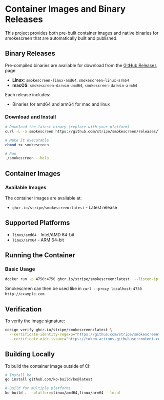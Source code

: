 # Container Images and Binary Releases

This project provides both pre-built container images and native binaries for smokescreen that are automatically built and published.

## Binary Releases

Pre-compiled binaries are available for download from the [GitHub Releases](https://github.com/stripe/smokescreen/releases) page:

- **Linux**: `smokescreen-linux-amd64`, `smokescreen-linux-arm64`
- **macOS**: `smokescreen-darwin-amd64`, `smokescreen-darwin-arm64`

Each release includes:
- Binaries for amd64 and arm64 for mac and linux

### Download and Install

```bash
# Download the latest binary (replace with your platform)
curl -L -o smokescreen https://github.com/stripe/smokescreen/releases/latest/download/smokescreen-linux-amd64

# Make it executable
chmod +x smokescreen

# Run
./smokescreen --help
  ```

## Container Images

### Available Images

The container images are available at:
- `ghcr.io/stripe/smokescreen:latest` - Latest release

## Supported Platforms

- `linux/amd64` - Intel/AMD 64-bit
- `linux/arm64` - ARM 64-bit

## Running the Container

### Basic Usage

```bash
docker run -p 4750:4750 ghcr.io/stripe/smokescreen:latest  --listen-ip 0.0.0.0 --listen-port 4750
```

Smokescreen can then be used like in `curl --proxy localhost:4750 http://example.com`.

## Verification

To verify the image signature:

```bash
cosign verify ghcr.io/stripe/smokescreen:latest \
  --certificate-identity-regexp="https://github.com/stripe/smokescreen" \
  --certificate-oidc-issuer="https://token.actions.githubusercontent.com"
```

## Building Locally

To build the container image outside of CI:

```bash
# Install ko
go install github.com/ko-build/ko@latest

# Build for multiple platforms
ko build . --platform=linux/amd64,linux/arm64 --local
```
